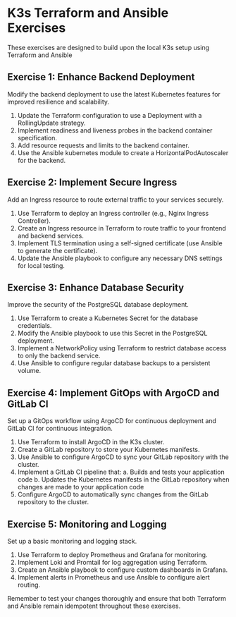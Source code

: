 # K3s Terraform and Ansible Exercises

These exercises are designed to build upon the local K3s setup using Terraform and Ansible


## Exercise 1: Enhance Backend Deployment

Modify the backend deployment to use the latest Kubernetes features for improved resilience and scalability.

1. Update the Terraform configuration to use a Deployment with a RollingUpdate strategy.
2. Implement readiness and liveness probes in the backend container specification.
3. Add resource requests and limits to the backend container.
4. Use the Ansible kubernetes module to create a HorizontalPodAutoscaler for the backend.

## Exercise 2: Implement Secure Ingress

Add an Ingress resource to route external traffic to your services securely.

1. Use Terraform to deploy an Ingress controller (e.g., Nginx Ingress Controller).
2. Create an Ingress resource in Terraform to route traffic to your frontend and backend services.
3. Implement TLS termination using a self-signed certificate (use Ansible to generate the certificate).
4. Update the Ansible playbook to configure any necessary DNS settings for local testing.

## Exercise 3: Enhance Database Security

Improve the security of the PostgreSQL database deployment.

1. Use Terraform to create a Kubernetes Secret for the database credentials.
2. Modify the Ansible playbook to use this Secret in the PostgreSQL deployment.
3. Implement a NetworkPolicy using Terraform to restrict database access to only the backend service.
4. Use Ansible to configure regular database backups to a persistent volume.

## Exercise 4: Implement GitOps with ArgoCD and GitLab CI

Set up a GitOps workflow using ArgoCD for continuous deployment and GitLab CI for continuous integration.

1. Use Terraform to install ArgoCD in the K3s cluster.
2. Create a GitLab repository to store your Kubernetes manifests.
3. Use Ansible to configure ArgoCD to sync your GitLab repository with the cluster.
4. Implement a GitLab CI pipeline that:
   a. Builds and tests your application code
   b. Updates the Kubernetes manifests in the GitLab repository when changes are made to your application code
5. Configure ArgoCD to automatically sync changes from the GitLab repository to the cluster.


## Exercise 5: Monitoring and Logging

Set up a basic monitoring and logging stack.

1. Use Terraform to deploy Prometheus and Grafana for monitoring.
2. Implement Loki and Promtail for log aggregation using Terraform.
3. Create an Ansible playbook to configure custom dashboards in Grafana.
4. Implement alerts in Prometheus and use Ansible to configure alert routing.

Remember to test your changes thoroughly and ensure that both Terraform and Ansible remain idempotent throughout these exercises.
